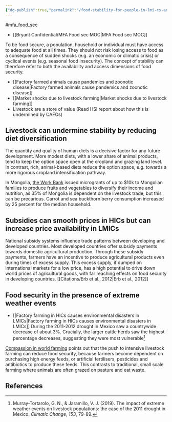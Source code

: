 ```yaml
---
{"dg-publish":true,"permalink":"/food-stability-for-people-in-lmi-cs-and-animal-agriculture/","created":"2025-10-23T17:42:43.747+01:00","updated":"2025-10-23T18:06:08.678+01:00"}
---
```


#mfa_food_sec 

- [[Bryant Confidential/MFA Food sec MOC\|MFA Food sec MOC]]

To be food secure, a population, household or individual must have access to adequate food at all times. They should not risk losing access to food as a consequence of sudden shocks (e.g. an economic or climatic crisis) or cyclical events (e.g. seasonal food insecurity). The concept of stability can therefore refer to both the availability and access dimensions of food security.

- [[Factory farmed animals cause pandemics and zoonotic disease\|Factory farmed animals cause pandemics and zoonotic disease]]
- [[Market shocks due to livestock farming\|Market shocks due to livestock farming]]
- Livestock are a store of value (Read HSI report about how this is undermined by CAFOs)

## Livestock can undermine stability by reducing diet diversification
The quantity and quality of human diets is a decisive factor for any future development. More modest diets, with a lower share of animal products, tend to keep the option space open at the cropland and grazing land level. In contrast, rich, animal-based diets reduce the option space, e.g. towards a more rigorous cropland intensification pathway.

In Mongolia, [the Work Bank](https://www.worldbank.org/en/results/2020/11/30/bringing-herders-closer-to-markets-and-livestock-services) issued microgrants of up to $10k to Mongolian families to produce fruits and vegetables to diversify their income and nutrition, as 35% of Mongolia is dependent on the livestock trade, but this can be precarious. Carrot and sea buckthorn berry consumption increased by 25 percent for the median household.
## Subsidies can smooth prices in HICs but can increase price availability in LMICs
National subsidy systems influence trade patterns between developing and developed countries. Most developed countries offer subsidy payments towards domestic agricultural production. Through these subsidy payments, farmers have an incentive to produce agricultural products even during times of excess supply. This excess supply, if dumped on international markets for a low price, has a high potential to drive down world prices of agricultural goods, with far reaching effects on food security in developing countries. [[Citations/Erb et al., 2012\|Erb et al., 2012]]

## Food security in the presence of extreme weather events
- [[Factory farming in HICs causes environmental disasters in LMICs\|Factory farming in HICs causes environmental disasters in LMICs]]
During the 2011-2012 drought in Mexico saw a countrywide decrease of about 3%. Crucially, the larger cattle herds saw the highest percentage decreases, suggesting they were most vulnerable[^1]

[Compassion in world farming](https://www.ciwf.org.uk/media/3758839/Food-security-and-farm-animal-welfare-briefing.pdf) points out that the push to intensive livestock farming can reduce food security, because farmers become dependent on purchasing high energy feeds, or artificial fertilisers, pesticides and antibiotics to produce these feeds. This contrasts to traditional, small scale farming where animals are often grazed on pasture and eat waste.

## References
[^1]: Murray-Tortarolo, G. N., & Jaramillo, V. J. (2019). The impact of extreme weather events on livestock populations: the case of the 2011 drought in Mexico. _Climatic Change_, _153_, 79-89.